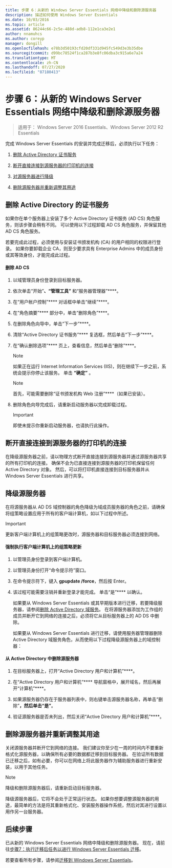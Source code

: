 ```yaml
---
title: 步骤 6：从新的 Windows Server Essentials 网络中降级和删除源服务器
description: 描述如何使用 Windows Server Essentials
ms.date: 10/03/2016
ms.topic: article
ms.assetid: 86244c66-2c5e-488d-adb8-112e1ca3e2e1
author: nnamuhcs
ms.author: coreyp
manager: dongill
ms.openlocfilehash: e78b3d50193cfd20df331d945fc549d3e3b35dbe
ms.sourcegitcommit: d99bc78524f1ca287b3e8fc06dba3c915a6e7a24
ms.translationtype: MT
ms.contentlocale: zh-CN
ms.lasthandoff: 07/27/2020
ms.locfileid: "87180413"
---
```

# <a name="step-6-demote-and-remove-the-source-server-from-the-new-windows-server-essentials-network"></a>步骤 6：从新的 Windows Server Essentials 网络中降级和删除源服务器

>适用于： Windows Server 2016 Essentials、Windows Server 2012 R2 Essentials

完成 Windows Server Essentials 的安装并完成迁移后，必须执行以下任务：

1.  [删除 Active Directory 证书服务](Step-6--Demote-and-remove-the-Source-Server-from-the-new-Windows-Server-Essentials-network.md#BKMK_ADCS)

2.  [断开直接连接到源服务器的打印机的连接](Step-6--Demote-and-remove-the-Source-Server-from-the-new-Windows-Server-Essentials-network.md#BKMK_PhysicallyDisconnect)

3.  [对源服务器进行降级](Step-6--Demote-and-remove-the-Source-Server-from-the-new-Windows-Server-Essentials-network.md#BKMK_DemoteTheSourceServer)

4.  [删除源服务器并重新调整其用途](Step-6--Demote-and-remove-the-Source-Server-from-the-new-Windows-Server-Essentials-network.md#BKMK_RemoveTheSourceServer)

##  <a name="remove-active-directory-certificate-services"></a><a name="BKMK_ADCS"></a>删除 Active Directory 的证书服务
 如果你在单个服务器上安装了多个 Active Directory 证书服务 (AD CS) 角色服务，则该步骤会稍有不同。 可以使用以下过程卸载 AD CS 角色服务，并保留其他 AD CS 角色服务。

 若要完成此过程，必须使用与安装证书颁发机构 (CA) 的用户相同的权限进行登录。 如果你要卸载企业 CA，则至少要求具有 Enterprise Admins 中的成员身份或其等效身份，才能完成此过程。

#### <a name="to-remove-ad-cs"></a>删除 AD CS

1.  以域管理员身份登录到目标服务器。

2.  依次单击“开始”****、“管理工具”**** 和“服务器管理器”****。

3.  在“用户帐户控制”**** 对话框中单击“继续”****。

4.  在“角色摘要”**** 部分中，单击“删除角色”****。

5.  在删除角色向导中，单击“下一步”****。

6.  清除“Active Directory 证书服务”**** 复选框，然后单击“下一步”****。

7.  在“确认删除选项”**** 页上，查看信息，然后单击“删除”****。

    > [!NOTE]
    >  如果正在运行 Internet Information Services (IIS)，则在继续下一步之前，系统会提示你停止该服务。 单击 **“确定”** 。

    > [!NOTE]
    >  首先，可能需要删除“证书颁发机构 Web 注册”****（如果已安装）。

8.  删除角色向导完成后，请重新启动服务器以完成卸载过程。

    > [!IMPORTANT]
    >  即使未提示你重新启动服务器，也请执行此操作。

##  <a name="disconnect-printers-that-are-directly-connected-to-the-source-server"></a><a name="BKMK_PhysicallyDisconnect"></a>断开直接连接到源服务器的打印机的连接
 在降级源服务器之前，请以物理方式断开直接连接到源服务器并通过源服务器共享的所有打印机的连接。 确保不会为已直接连接到源服务器的打印机保留任何 Active Directory 对象。 然后，可以将打印机直接连接到目标服务器并从 Windows Server Essentials 进行共享。

##  <a name="demote-the-source-server"></a><a name="BKMK_DemoteTheSourceServer"></a>降级源服务器
 在将源服务器从 AD DS 域控制器的角色降级为域成员服务器的角色之前，请确保将组策略设置应用于所有的客户端计算机，如以下过程中所述。

> [!IMPORTANT]
>  更新客户端计算机上的组策略更改时，源服务器和目标服务器必须连接到网络。

#### <a name="to-force-a-group-policy-update-on-a-client-computer"></a>强制执行客户端计算机上的组策略更新

1. 以管理员身份登录到客户端计算机。

2. 以管理员身份打开“命令提示符”窗口。

3. 在命令提示符下，键入 **gpupdate /force**，然后按 Enter。

4. 该过程可能需要注销并重新登录才能完成。 单击“是”**** 以确认。

   如果要从 Windows Server Essentials 或其早期版本进行迁移，若要降级服务器，请参阅[删除 Active Directory 域服务](https://technet.microsoft.com/library/hh472163.aspx)。 在将源服务器添加为工作组的成员并断开它到网络的连接之后，必须将它从目标服务器上的 AD DS 中删除。

   如果要从 Windows Server Essentials 进行迁移，请使用服务器管理器删除 Active Directory 域服务角色，从而使用以下过程降级源服务器上的域控制器：

#### <a name="to-remove-the-source-server-from-active-directory"></a>从 Active Directory 中删除源服务器

1.  在目标服务器上，打开“Active Directory 用户和计算机”****。

2.  在“Active Directory 用户和计算机”**** 导航窗格中，展开域名，然后再展开“计算机”****。

3.  如果源服务器仍存在于服务器列表中，则右键单击源服务器名称，再单击“删除”****，然后单击“是”****。

4.  验证源服务器是否未列出，然后关闭“Active Directory 用户和计算机”****。

##  <a name="remove-and-repurpose-the-source-server"></a><a name="BKMK_RemoveTheSourceServer"></a>删除源服务器并重新调整其用途
 关闭源服务器并断开它到网络的连接。 我们建议你至少在一周的时间内不要重新格式化源服务器，以确保所有必要的数据都迁移到目标服务器。 在验证所有数据已迁移之后，如有必要，你可以在网络上将此服务器作为辅助服务器进行重新安装，以用于其他任务。

> [!NOTE]
>  降级和删除源服务器后，请重新启动目标服务器。

 降级源服务器后，它将不会处于正常运行状态。 如果你想要调整源服务器的用途，最简单的方法是将其重新格式化、安装服务器操作系统，然后对其进行设置以用作另一台服务器。

## <a name="next-steps"></a>后续步骤
 已从新的 Windows Server Essentials 网络中降级和删除源服务器。 现在，请前往[步骤7：执行迁移后任务以进行 Windows Server Essentials 迁移](Step-7--Perform-post-migration-tasks-for-the-Windows-Server-Essentials-migration.md)。


若要查看所有步骤，请参阅[迁移到 Windows Server Essentials](Migrate-from-Previous-Versions-to-Windows-Server-Essentials-or-Windows-Server-Essentials-Experience.md)。


